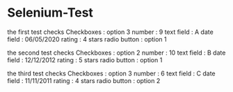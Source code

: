 # Selenium-Test

the first test checks 
      Checkboxes : option 3
      number : 9
      text field : A
      date field : 06/05/2020
      rating : 4 stars
      radio button : option 1

the second test checks
      Checkboxes : option 2
      number : 10
      text field : B
      date field : 12/12/2012
      rating : 5 stars
      radio button : option 1

the third test checks
      Checkboxes : option 3
      number : 6
      text field : C
      date field : 11/11/2011
      rating : 4 stars
      radio button : option 2

